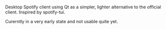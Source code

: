 Desktop Spotify client using Qt as a simpler, lighter alternative to the official client. Inspired by spotify-tui.

Curerntly in a very early state and not usable quite yet.